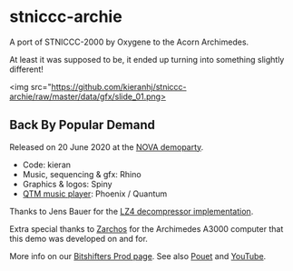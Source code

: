 # stniccc-archie
A port of STNICCC-2000 by Oxygene to the Acorn Archimedes.

At least it was supposed to be, it ended up turning into something slightly different!

<img src="https://github.com/kieranhj/stniccc-archie/raw/master/data/gfx/slide_01.png>

## Back By Popular Demand

Released on 20 June 2020 at the [NOVA demoparty](http://novaparty.org/).

* Code: kieran
* Music, sequencing & gfx: Rhino
* Graphics & logos: Spiny
* [QTM music player](http://www.pi-star.co.uk/qtm/): Phoenix / Quantum

Thanks to Jens Bauer for the [LZ4 decompressor implementation](https://community.arm.com/developer/ip-products/processors/b/processors-ip-blog/posts/lz4-decompression-routine-for-cortex-m0-and-later).

Extra special thanks to [Zarchos](https://www.youtube.com/user/Archimedes75009) for the Archimedes A3000 computer that this demo was developed on and for.

More info on our [Bitshifters Prod page](https://bitshifters.github.io/posts/prods/bs-popular-demand.html). See also [Pouet](https://www.pouet.net/prod.php?which=85916) and [YouTube](https://www.youtube.com/watch?v=LkufnMO4gwU).
